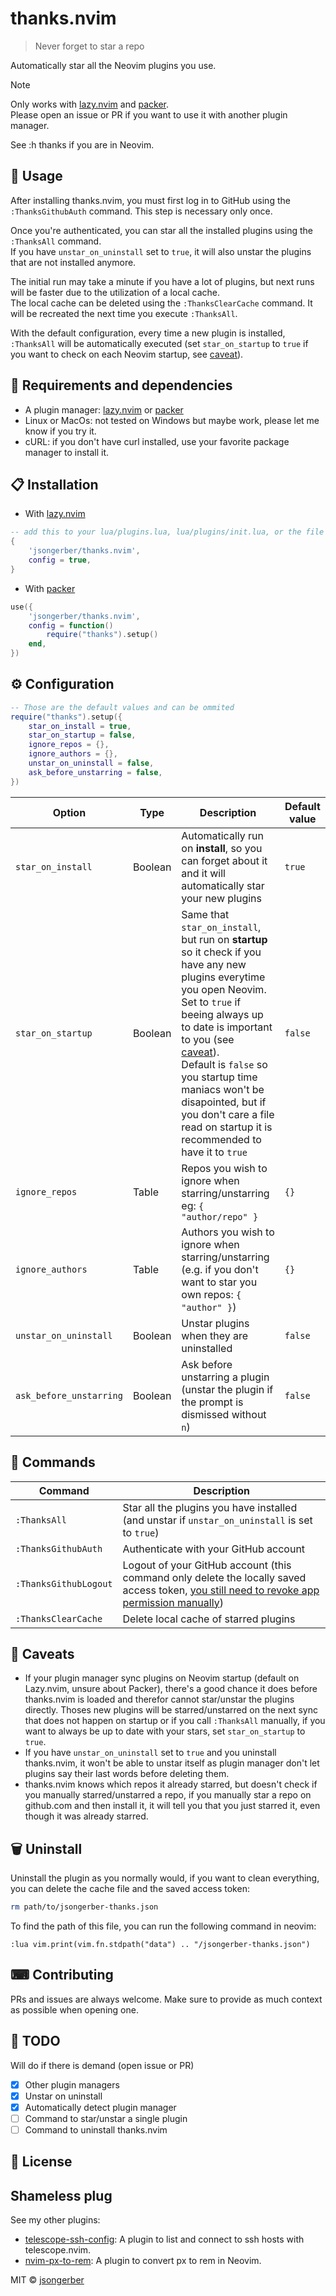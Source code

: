 # thanks.nvim

> Never forget to star a repo

Automatically star all the Neovim plugins you use.

> [!NOTE]  
> Only works with [lazy.nvim](https://github.com/folke/lazy.nvim) and [packer](https://github.com/wbthomason/packer.nvim).  
> Please open an issue or PR if you want to use it with another plugin manager.

See :h thanks if you are in Neovim.

## 🚀 Usage

After installing thanks.nvim, you must first log in to GitHub using the `:ThanksGithubAuth` command. This step is necessary only once.

Once you're authenticated, you can star all the installed plugins using the `:ThanksAll` command.  
If you have `unstar_on_uninstall` set to `true`, it will also unstar the plugins that are not installed anymore.  

The initial run may take a minute if you have a lot of plugins, but next runs will be faster due to the utilization of a local cache.  
The local cache can be deleted using the `:ThanksClearCache` command. It will be recreated the next time you execute `:ThanksAll`.

With the default configuration, every time a new plugin is installed, `:ThanksAll` will be automatically executed (set `star_on_startup` to `true` if you want to check on each Neovim startup, see [caveat](#-caveats)).

## 🔧 Requirements and dependencies

-   A plugin manager: [lazy.nvim](https://github.com/folke/lazy.nvim) or [packer](https://github.com/wbthomason/packer.nvim)
-   Linux or MacOs: not tested on Windows but maybe work, please let me know if you try it.
-   cURL: if you don't have curl installed, use your favorite package manager to install it.

## 📋 Installation

-   With [lazy.nvim](https://github.com/folke/lazy.nvim)

```lua
-- add this to your lua/plugins.lua, lua/plugins/init.lua, or the file you keep your other plugins:
{
    'jsongerber/thanks.nvim',
    config = true,
}
```

-   With [packer](https://github.com/wbthomason/packer.nvim)

```lua
use({
    'jsongerber/thanks.nvim',
    config = function()
        require("thanks").setup()
    end,
})
```

## ⚙ Configuration

```lua
-- Those are the default values and can be ommited
require("thanks").setup({
	star_on_install = true,
	star_on_startup = false,
	ignore_repos = {},
	ignore_authors = {},
	unstar_on_uninstall = false,
	ask_before_unstarring = false,
})
```

| Option            | Type    | Description                                                                                                                                            | Default value |
| ----------------- | ------- | ------------------------------------------------------------------------------------------------------------------------------------------------------ | ------------- |
| `star_on_install` | Boolean | Automatically run on **install**, so you can forget about it and it will automatically star your new plugins | `true`        |
| `star_on_startup` | Boolean | Same that `star_on_install`, but run on **startup** so it check if you have any new plugins everytime you open Neovim. <br>Set to `true` if beeing always up to date is important to you (see [caveat](#-caveats)). <br>Default is `false` so you startup time maniacs won't be disapointed, but if you don't care a file read on startup it is recommended to have it to `true`                                      | `false`       |
| `ignore_repos`    | Table   | Repos you wish to ignore when starring/unstarring eg: `{ "author/repo" }`                                                                             | `{}`          |
| `ignore_authors`  | Table   | Authors you wish to ignore when starring/unstarring (e.g. if you don't want to star you own repos: `{ "author" }`)                                  | `{}`          |
| `unstar_on_uninstall` | Boolean | Unstar plugins when they are uninstalled | `false` |
| `ask_before_unstarring` | Boolean | Ask before unstarring a plugin (unstar the plugin if the prompt is dismissed without `n`) | `false` |

## 🧰 Commands

| Command               | Description                                                                                                                                                                           |
| --------------------- | ------------------------------------------------------------------------------------------------------------------------------------------------------------------------------------- |
| `:ThanksAll`          | Star all the plugins you have installed (and unstar if `unstar_on_uninstall` is set to `true`)                                                                                                                                               |
| `:ThanksGithubAuth`   | Authenticate with your GitHub account                                                                                                                                                 |
| `:ThanksGithubLogout` | Logout of your GitHub account (this command only delete the locally saved access token, [you still need to revoke app permission manually](https://github.com/settings/applications)) |
| `:ThanksClearCache`   | Delete local cache of starred plugins                                                                                                                                                 |

## 🚧 Caveats

- If your plugin manager sync plugins on Neovim startup (default on Lazy.nvim, unsure about Packer), there's a good chance it does before thanks.nvim is loaded and therefor cannot star/unstar the plugins directly.  Thoses new plugins will be starred/unstarred on the next sync that does not happen on startup or if you call `:ThanksAll` manually, if you want to always be up to date with your stars, set `star_on_startup` to `true`.
- If you have `unstar_on_uninstall` set to `true` and you uninstall thanks.nvim, it won't be able to unstar itself as plugin manager don't let plugins say their last words before deleting them.
- thanks.nvim knows which repos it already starred, but doesn't check if you manually starred/unstarred a repo, if you manually star a repo on github.com and then install it, it will tell you that you just starred it, even though it was already starred.

## 🗑️ Uninstall

Uninstall the plugin as you normally would, if you want to clean everything, you can delete the cache file and the saved access token:

```sh
rm path/to/jsongerber-thanks.json
```

To find the path of this file, you can run the following command in neovim:

```vim
:lua vim.print(vim.fn.stdpath("data") .. "/jsongerber-thanks.json")
```

## ⌨ Contributing

PRs and issues are always welcome. Make sure to provide as much context as possible when opening one.

## 📝 TODO

Will do if there is demand (open issue or PR)  
-   [x] Other plugin managers
-   [x] Unstar on uninstall
-   [x] Automatically detect plugin manager
-   [ ] Command to star/unstar a single plugin
-   [ ] Command to uninstall thanks.nvim

## 📜 License

## Shameless plug

See my other plugins:
- [telescope-ssh-config](https://github.com/jsongerber/telescope-ssh-config): A plugin to list and connect to ssh hosts with telescope.nvim.
- [nvim-px-to-rem](https://github.com/jsongerber/nvim-px-to-rem): A plugin to convert px to rem in Neovim.

MIT © [jsongerber](https://github.com/jsongerber/thanks/blob/master/LICENSE)

